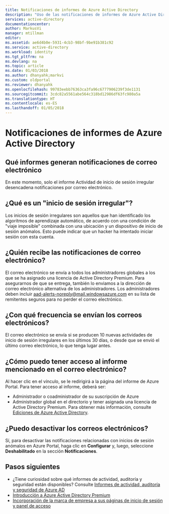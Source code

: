 ```yaml
---
title: Notificaciones de informes de Azure Active Directory
description: "Uso de las notificaciones de informes de Azure Active Directory para inicios de sesión sospechosos"
services: active-directory
documentationcenter: 
author: MarkusVi
manager: mtillman
editor: 
ms.assetid: ae6d4b0e-5931-4cb3-98bf-9be91b381c92
ms.service: active-directory
ms.workload: identity
ms.tgt_pltfrm: na
ms.devlang: na
ms.topic: article
ms.date: 01/03/2018
ms.author: dhanyahk;markvi
ms.custom: oldportal
ms.reviewer: dhanyahk
ms.openlocfilehash: 99783eebb76363ca3fa96c6777906239f3de1131
ms.sourcegitcommit: 3cdc82a5561abe564c318bd12986df63fc980a5a
ms.translationtype: HT
ms.contentlocale: es-ES
ms.lasthandoff: 01/05/2018
---
```

# <a name="azure-active-directory-reporting-notifications"></a>Notificaciones de informes de Azure Active Directory
## <a name="what-reports-generate-email-notifications"></a>Qué informes generan notificaciones de correo electrónico
En este momento, solo el informe Actividad de inicio de sesión irregular desencadena notificaciones por correo electrónico.

## <a name="what-is-an-irregular-sign-in"></a>¿Qué es un "inicio de sesión irregular"?
Los inicios de sesión irregulares son aquellos que han identificado los algoritmos de aprendizaje automático, de acuerdo con una condición de "viaje imposible" combinada con una ubicación y un dispositivo de inicio de sesión anómalos. Esto puede indicar que un hacker ha intentado iniciar sesión con esta cuenta.

## <a name="who-receives-the-email-notifications"></a>¿Quién recibe las notificaciones de correo electrónico?
El correo electrónico se envía a todos los administradores globales a los que se ha asignado una licencia de Active Directory Premium. Para asegurarnos de que se entrega, también lo enviamos a la dirección de correo electrónico alternativa de los administradores. Los administradores deben incluir aad-alerts-noreply@mail.windowsazure.com en su lista de remitentes seguros para no perder el correo electrónico.

## <a name="how-often-are-these-emails-sent"></a>¿Con qué frecuencia se envían los correos electrónicos?
El correo electrónico se envía si se producen 10 nuevas actividades de inicio de sesión irregulares en los últimos 30 días, o desde que se envió el último correo electrónico, lo que tenga lugar antes.

## <a name="how-do-i-access-the-report-mentioned-in-the-email"></a>¿Cómo puedo tener acceso al informe mencionado en el correo electrónico?
Al hacer clic en el vínculo, se le redirigirá a la página del informe de Azure Portal. Para tener acceso al informe, deberá ser:

* Administrador o coadministrador de su suscripción de Azure
* Administrador global en el directorio y tener asignada una licencia de Active Directory Premium. Para obtener más información, consulte [Ediciones de Azure Active Directory](active-directory-editions.md).

## <a name="can-i-turn-off-these-emails"></a>¿Puedo desactivar los correos electrónicos?
Sí, para desactivar las notificaciones relacionadas con inicios de sesión anómalos en Azure Portal, haga clic en **Configurar** y, luego, seleccione **Deshabilitado** en la sección **Notificaciones**.

## <a name="whats-next"></a>Pasos siguientes
* ¿Tiene curiosidad sobre qué informes de actividad, auditoría y seguridad están disponibles? Consulte [Informes de actividad, auditoría y seguridad de Azure AD](active-directory-view-access-usage-reports.md)
* [Introducción a Azure Active Directory Premium](active-directory-get-started-premium.md)
* [Incorporación de la marca de empresa a sus páginas de inicio de sesión y panel de acceso](customize-branding.md)

